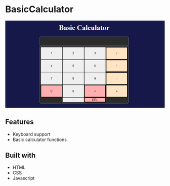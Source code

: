 # BasicCalculator

![App-screenshot](https://github.com/NexyusNex/BasicCalculator/blob/main/screenshot.png?raw=true)

## Features

- Keyboard support
- Basic calculator functions

## Built with

- HTML
- CSS
- Javascript
